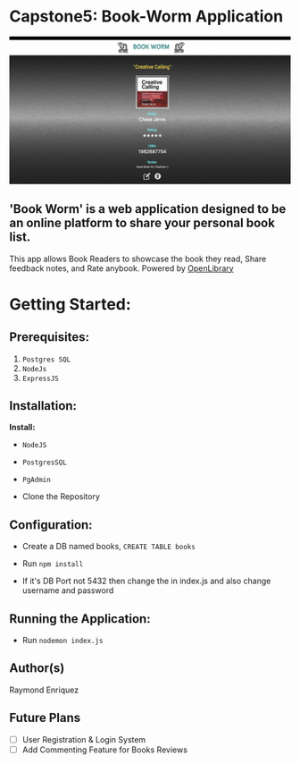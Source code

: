 # Capstone5: Book-Worm Application
![Alt text](preview.png)

## 'Book Worm' is a web application designed to be an online platform to share your personal book list. 
This app allows Book Readers to showcase the book they read, Share feedback notes, and Rate anybook.
Powered by [OpenLibrary](https://www.openlibrary.org)

# Getting Started:

## **Prerequisites:**

1. ```Postgres SQL```
2. ```NodeJs```
3. ```ExpressJS```

## **Installation:**
**Install:**

- ```NodeJS``` 
* ```PostgresSQL```
+ ```PgAdmin```
- Clone the Repository

##  **Configuration:**

- Create a DB named books, ```CREATE TABLE books```
* Run ```npm install```
+ If it's DB Port not 5432 then change the in index.js and also change username and password

## **Running the Application:**
- Run ```nodemon index.js```

## **Author(s)**
Raymond Enriquez

## **Future Plans**

- [ ] User Registration & Login System
- [ ] Add Commenting Feature for Books Reviews
